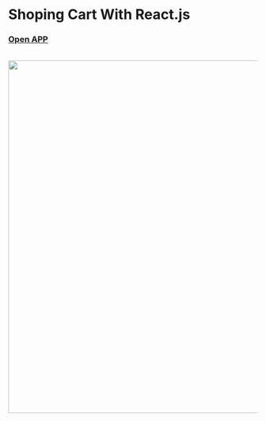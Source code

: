 <h1>Shoping Cart With React.js</h1>
<h3>
<a href="https://shoping-cart-tawny-six.vercel.app/products">Open APP</a>
</h3>
<br/>
<img src="https://github.com/Sadraka/ShopingCart/assets/68942983/e1236c83-30b7-45b6-8d9b-c40b8c9a9f6d"/ width="713px">

